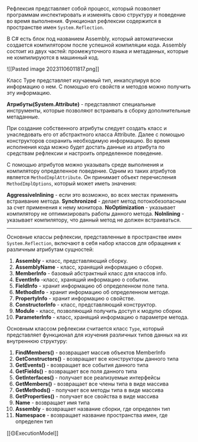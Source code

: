 Рефлексия представляет собой процесс, который позволяет программам инспектировать и изменять свою структуру и поведение во время выполнения.
Функционал рефлексии содержится в пространстве имен `System.Reflection`. 

В C# есть блок под названием Assembly, который автоматически создается компилятором после успешной компиляции кода. Assembly состоит из двух частей: промежуточного языка и метаданных, которые не компилируются в машинный код.

![[Pasted image 20231106011817.png]]

Класс Type представляет изучаемый тип, инкапсулируя всю информацию о нем. С помощью его свойств и методов можно получить эту информацию.

**Атрибуты(System.Attribute)** - представляют специальные инструменты, которые позволяют встраивать в сборку дополнительные метаданные. 

При создание собственного атрибуты следует создать класс и унаследовать его от абстрактного класса Attribute. Далее с помощью конструкторов сохранить необходимую информацию. Во время исполнения кода можно будет достать данные из атрибута по средствам рефлексии и настроить определенное поведение.

С помощью атрибутов можно указывать среде выполнения и компилятору определенное поведение. Одним из таких атрибутов является `MethodImplAttribute`. Он принимает объект перечисления `MethodImplOptions`, который может иметь значения:

**AggressiveInlining** - если это возможно, во всех местах применять встраивание метода.
**Synchronized** - делает метод потокобезопасным за счет применения к нему монитора.
**NoOptimization** - указывает компилятору не оптимизировать работы данного метода.
**NoInlining** - указывает компилятору, что данный метод не должен встраиваться.

---
Основные классы рефлексии, представленные в пространстве имен `System.Reflection`, включают в себя набор классов для обращения к различным атрибутам сущностей:

1. **Assembly** - класс, представляющий сборку.
2. **AssemblyName** - класс, хранящий информацию о сборке.
3. **MemberInfo** - базовый абстрактный класc для классов info.
4. **EventInfo** -класс, хранящий информацию о событии.
5. **FieldInfo** - хранит информацию об определенном поле типа.
6. **MethodInfo** - хранит информацию об определенном методе.
7. **PropertyInfo** - хранит информацию о свойстве.
8. **ConstructorInfo** - класс, представляющий конструктор.
9. **Module** - класс, позволяющий получить доступ к модулю сборки.
10. **ParameterInfo** - класс, хранящий информацию о параметре метода.

Основным классом рефлексии считается класс `Type`, который представляет функционал для изучения различных типов данных на их внутреннюю структуру:

1. **FindMembers()** - возвращает массив объектов MemberInfo
2. **GetConstructors()** - возвращает все конструкторы данного типа
3. **GetEvents()** - возвращает все события данного типа
4. **GetFields()** - возвращает все поля данного типа
5. **GetInterfaces()** - получает все реализуемые интерфейсы
6. **GetMembers()** - возвращает все члены типа в виде массива
7. **GetMethods()** - получает все методы типа в виде массива
8. **GetProperties()** - получает все свойства в виде массива
9. **Name** - возвращает имя типа
10. **Assembly** - возвращает название сборки, где определен тип
11. **Namespace** - возвращает название пространства имен, где определен тип

[[🟡ExecutionModel]]